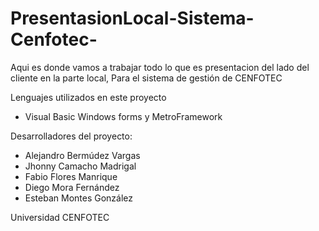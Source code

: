 ﻿# PresentasionLocal-Sistema-Cenfotec-
Aqui es donde vamos a trabajar todo lo que es presentacion del lado del cliente en la parte local, Para el sistema de gestión de CENFOTEC

Lenguajes utilizados en este proyecto
- Visual Basic Windows forms y MetroFramework

Desarrolladores del proyecto:

- Alejandro Bermúdez Vargas
- Jhonny Camacho Madrigal
- Fabio Flores Manrique
- Diego Mora Fernández
- Esteban Montes González



Universidad CENFOTEC
